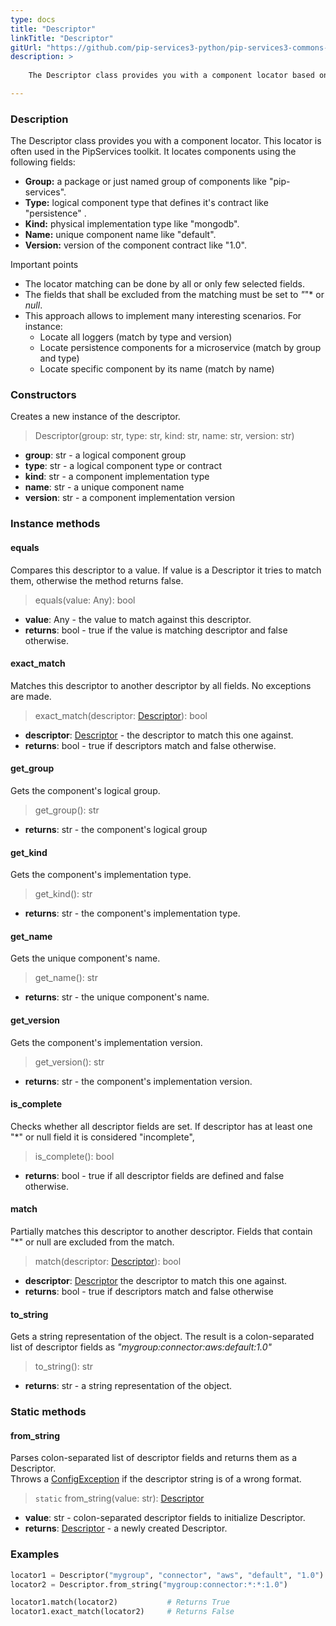 ```yaml
---
type: docs
title: "Descriptor"
linkTitle: "Descriptor"
gitUrl: "https://github.com/pip-services3-python/pip-services3-commons-python"
description: >
    
    The Descriptor class provides you with a component locator based on group, type, kind, name and version of the component.

---
```


### Description
The Descriptor class provides you with a component locator. This locator is often used in the PipServices toolkit. It locates components using the following fields:

- **Group:** a package or just named group of components like "pip-services". 
- **Type:** logical component type that defines it's contract like "persistence" .
- **Kind:** physical implementation type like "mongodb".  
- **Name:** unique component name like "default".  
- **Version:** version of the component contract like "1.0".  

Important points

- The locator matching can be done by all or only few selected fields. 
- The fields that shall be excluded from the matching must be set to *"*"* or *null*.
- This approach allows to implement many interesting scenarios. For instance:
    - Locate all loggers (match by type and version)  
    - Locate persistence components for a microservice (match by group and type)  
    - Locate specific component by its name (match by name) 

### Constructors
Creates a new instance of the descriptor.

> Descriptor(group: str, type: str, kind: str, name: str, version: str)

- **group**: str - a logical component group
- **type**: str - a logical component type or contract
- **kind**: str - a component implementation type
- **name**: str - a unique component name
- **version**: str - a component implementation version


### Instance methods

#### equals
Compares this descriptor to a value.
If value is a Descriptor it tries to match them,
otherwise the method returns false.

> equals(value: Any): bool

- **value**: Any - the value to match against this descriptor.
- **returns**: bool - true if the value is matching descriptor and false otherwise.

#### exact_match
Matches this descriptor to another descriptor by all fields.
No exceptions are made.

> exact_match(descriptor: [Descriptor]()): bool

- **descriptor**: [Descriptor]() - the descriptor to match this one against.
- **returns**: bool - true if descriptors match and false otherwise. 


#### get_group
Gets the component's logical group.

> get_group(): str

- **returns**: str - the component's logical group

#### get_kind
Gets the component's implementation type.

> get_kind(): str

- **returns**: str - the component's implementation type.
    

#### get_name
Gets the unique component's name.

> get_name(): str

- **returns**: str - the unique component's name.

#### get_version
Gets the component's implementation version.

> get_version(): str

- **returns**: str - the component's implementation version.

#### is_complete
Checks whether all descriptor fields are set.
If descriptor has at least one "*" or null field it is considered "incomplete",

> is_complete(): bool

- **returns**: bool - true if all descriptor fields are defined and false otherwise.

#### match
Partially matches this descriptor to another descriptor.
Fields that contain "*" or null are excluded from the match.

> match(descriptor: [Descriptor]()): bool

- **descriptor**: [Descriptor]() the descriptor to match this one against.
- **returns**: bool - true if descriptors match and false otherwise 

#### to_string
Gets a string representation of the object.
The result is a colon-separated list of descriptor fields as
*"mygroup:connector:aws:default:1.0"*

> to_string(): str

- **returns**: str - a string representation of the object.

### Static methods

#### from_string
Parses colon-separated list of descriptor fields and returns them as a Descriptor.  
Throws a [ConfigException](../../errors/config_exception) if the descriptor string is of a wrong format.

> `static` from_string(value: str): [Descriptor]()

- **value**: str - colon-separated descriptor fields to initialize Descriptor.
- **returns**: [Descriptor]() - a newly created Descriptor.

### Examples

```python
locator1 = Descriptor("mygroup", "connector", "aws", "default", "1.0")
locator2 = Descriptor.from_string("mygroup:connector:*:*:1.0")

locator1.match(locator2)           # Returns True
locator1.exact_match(locator2)     # Returns False
```
